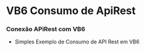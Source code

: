 # VB6 Consumo de ApiRest
 ### Conexão APiRest com VB6
 - Simples Exemplo de Consumo de API Rest em VB6
